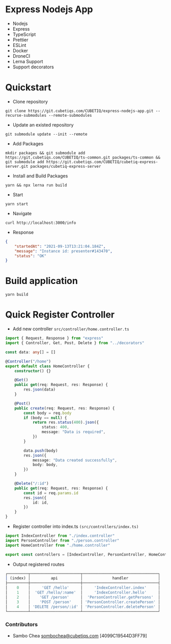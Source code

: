 # Express Nodejs App

-   Nodejs
-   Express
-   TypeScript
-   Prettier
-   ESLint
-   Docker
-   DroneCI
-   Lerna Support
-   Support decorators

# Quickstart

-   Clone repository

```shell
git clone https://git.cubetiqs.com/CUBETIQ/express-nodejs-app.git --recurse-submodules --remote-submodules
```

-   Update an existed repository

```shell
git submodule update --init --remote
```

-   Add Packages

```shell
mkdir packages && git submodule add https://git.cubetiqs.com/CUBETIQ/ts-common.git packages/ts-common && git submodule add https://git.cubetiqs.com/CUBETIQ/cubetiq-express-server.git packages/cubetiq-express-server
```

-   Install and Build Packages

```shell
yarn && npx lerna run build
```

-   Start

```shell
yarn start
```

-   Navigate

```shell
curl http://localhost:3000/info
```

-   Response

```json
{
    "startedAt": "2021-09-13T13:21:04.184Z",
    "message": "Instance id: presenter#143470",
    "status": "OK"
}
```

# Build application

```shell
yarn build
```

# Quick Register Controller

-   Add new controller `src/controller/home.controller.ts`

```typescript
import { Request, Response } from "express"
import { Controller, Get, Post, Delete } from "../decorators"

const data: any[] = []

@Controller("/home")
export default class HomeController {
    constructor() {}

    @Get()
    public get(req: Request, res: Response) {
        res.json(data)
    }

    @Post()
    public create(req: Request, res: Response) {
        const body = req.body
        if (body == null) {
            return res.status(400).json({
                status: 400,
                message: "Data is required",
            })
        }

        data.push(body)
        res.json({
            message: "Data created successfully",
            body: body,
        })
    }

    @Delete("/:id")
    public get(req: Request, res: Response) {
        const id = req.params.id
        res.json({
            id: id,
        })
    }
}
```

-   Register controller into index.ts `(src/controllers/index.ts)`

```ts
import IndexController from "./index.controller"
import PersonController from "./person.controller"
import HomeController from "./home.controller"

export const controllers = [IndexController, PersonController, HomeController]
```

-   Output registered routes

```ts
┌─────────┬──────────────────────┬─────────────────────────────────┐
│ (index) │         api          │             handler             │
├─────────┼──────────────────────┼─────────────────────────────────┤
│    0    │     'GET /hello'     │     'IndexController.index'     │
│    1    │  'GET /hello/:name'  │     'IndexController.hello'     │
│    2    │    'GET /person'     │  'PersonController.getPersons'  │
│    3    │    'POST /person'    │ 'PersonController.createPerson' │
│    4    │ 'DELETE /person/:id' │ 'PersonController.deletePerson' │
└─────────┴──────────────────────┴─────────────────────────────────┘
```

### Contributors

-   Sambo Chea <sombochea@cubetiqs.com> [4099C19544D3FF79]
